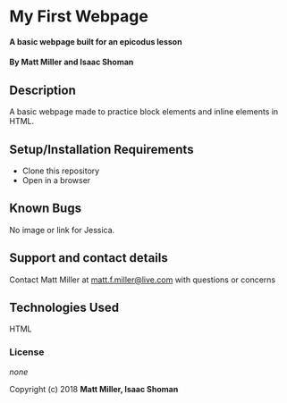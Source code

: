 # My First Webpage

#### A basic webpage built for an epicodus lesson

#### By Matt Miller and Isaac Shoman

## Description

A basic webpage made to practice block elements and inline elements in HTML.

## Setup/Installation Requirements

* Clone this repository
* Open in a browser

## Known Bugs

No image or link for Jessica.

## Support and contact details

Contact Matt Miller at matt.f.miller@live.com with questions or concerns

## Technologies Used

HTML

### License

*none*

Copyright (c) 2018 **Matt Miller, Isaac Shoman**
